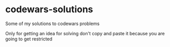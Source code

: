 # codewars-solutions
Some of my solutions to codewars problems

Only for getting an idea for solving don't copy and paste it because you are going to get restricted 
